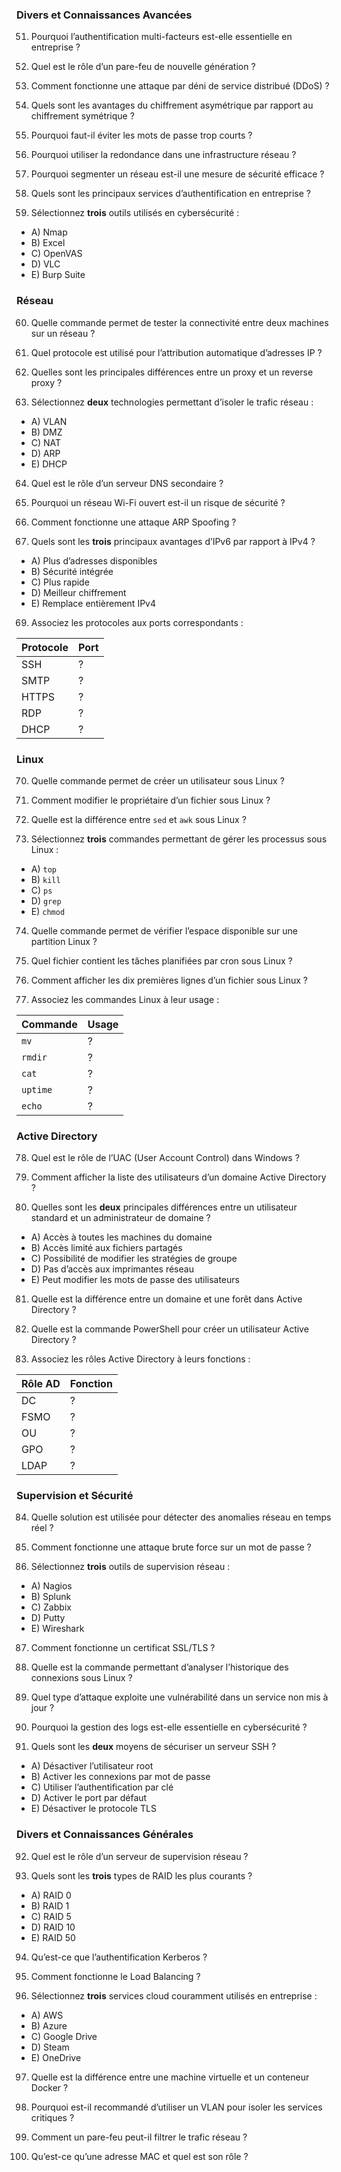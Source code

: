 

### **Divers et Connaissances Avancées**


51. Pourquoi l’authentification multi-facteurs est-elle essentielle en entreprise ?  

52. Quel est le rôle d’un pare-feu de nouvelle génération ?  

53. Comment fonctionne une attaque par déni de service distribué (DDoS) ?  

54. Quels sont les avantages du chiffrement asymétrique par rapport au chiffrement symétrique ?  

55. Pourquoi faut-il éviter les mots de passe trop courts ?  

56. Pourquoi utiliser la redondance dans une infrastructure réseau ?  

57. Pourquoi segmenter un réseau est-il une mesure de sécurité efficace ?  

58. Quels sont les principaux services d’authentification en entreprise ? 

59. Sélectionnez **trois** outils utilisés en cybersécurité :  

   - A) Nmap  
   - B) Excel  
   - C) OpenVAS  
   - D) VLC  
   - E) Burp Suite  


### **Réseau**

60. Quelle commande permet de tester la connectivité entre deux machines sur un réseau ?

61. Quel protocole est utilisé pour l’attribution automatique d’adresses IP ?  

62. Quelles sont les principales différences entre un proxy et un reverse proxy ?  

63. Sélectionnez **deux** technologies permettant d’isoler le trafic réseau :  
   - A) VLAN  
   - B) DMZ  
   - C) NAT  
   - D) ARP  
   - E) DHCP  

64. Quel est le rôle d’un serveur DNS secondaire ?  

65. Pourquoi un réseau Wi-Fi ouvert est-il un risque de sécurité ?  

67. Comment fonctionne une attaque ARP Spoofing ?  

68. Quels sont les **trois** principaux avantages d’IPv6 par rapport à IPv4 ?  

   - A) Plus d’adresses disponibles  
   - B) Sécurité intégrée  
   - C) Plus rapide  
   - D) Meilleur chiffrement  
   - E) Remplace entièrement IPv4  

69. Associez les protocoles aux ports correspondants :  

   | Protocole | Port |
   |-----------|------|
   | SSH       | ?    |
   | SMTP      | ?    |
   | HTTPS     | ?    |
   | RDP       | ?    |
   | DHCP      | ?    |


### **Linux**

70. Quelle commande permet de créer un utilisateur sous Linux ?  

71. Comment modifier le propriétaire d’un fichier sous Linux ?  

72. Quelle est la différence entre `sed` et `awk` sous Linux ?  

73. Sélectionnez **trois** commandes permettant de gérer les processus sous Linux :  
   - A) `top`  
   - B) `kill`  
   - C) `ps`  
   - D) `grep`  
   - E) `chmod`  

74. Quelle commande permet de vérifier l’espace disponible sur une partition Linux ?  

75. Quel fichier contient les tâches planifiées par cron sous Linux ?  

76. Comment afficher les dix premières lignes d’un fichier sous Linux ?  

77. Associez les commandes Linux à leur usage :  

   | Commande | Usage |
   |----------|-------|
   | `mv`     | ?     |
   | `rmdir`  | ?     |
   | `cat`    | ?     |
   | `uptime` | ?     |
   | `echo`   | ?     |

### **Active Directory**

78. Quel est le rôle de l’UAC (User Account Control) dans Windows ?  

79. Comment afficher la liste des utilisateurs d’un domaine Active Directory ?  

80. Quelles sont les **deux** principales différences entre un utilisateur standard et un administrateur de domaine ? 

   - A) Accès à toutes les machines du domaine  
   - B) Accès limité aux fichiers partagés  
   - C) Possibilité de modifier les stratégies de groupe  
   - D) Pas d’accès aux imprimantes réseau  
   - E) Peut modifier les mots de passe des utilisateurs  

81. Quelle est la différence entre un domaine et une forêt dans Active Directory ?  

82. Quelle est la commande PowerShell pour créer un utilisateur Active Directory ?  

83. Associez les rôles Active Directory à leurs fonctions :  

   | Rôle AD | Fonction |
   |---------|----------|
   | DC      | ?        |
   | FSMO    | ?        |
   | OU      | ?        |
   | GPO     | ?        |
   | LDAP    | ?        |


### **Supervision et Sécurité**

84. Quelle solution est utilisée pour détecter des anomalies réseau en temps réel ?  

85. Comment fonctionne une attaque brute force sur un mot de passe ?  

86. Sélectionnez **trois** outils de supervision réseau :  

   - A) Nagios  
   - B) Splunk  
   - C) Zabbix  
   - D) Putty  
   - E) Wireshark  

87. Comment fonctionne un certificat SSL/TLS ?  

88. Quelle est la commande permettant d’analyser l’historique des connexions sous Linux ?  

89. Quel type d’attaque exploite une vulnérabilité dans un service non mis à jour ?  

90. Pourquoi la gestion des logs est-elle essentielle en cybersécurité ?  

91. Quels sont les **deux** moyens de sécuriser un serveur SSH ?  

   - A) Désactiver l’utilisateur root  
   - B) Activer les connexions par mot de passe  
   - C) Utiliser l’authentification par clé  
   - D) Activer le port par défaut  
   - E) Désactiver le protocole TLS  


### **Divers et Connaissances Générales**

92. Quel est le rôle d’un serveur de supervision réseau ?  

93. Quels sont les **trois** types de RAID les plus courants ?  

   - A) RAID 0  
   - B) RAID 1  
   - C) RAID 5  
   - D) RAID 10  
   - E) RAID 50  

94. Qu’est-ce que l’authentification Kerberos ?  

95. Comment fonctionne le Load Balancing ?  

96. Sélectionnez **trois** services cloud couramment utilisés en entreprise :  

   - A) AWS  
   - B) Azure  
   - C) Google Drive  
   - D) Steam  
   - E) OneDrive  

97. Quelle est la différence entre une machine virtuelle et un conteneur Docker ?  

98. Pourquoi est-il recommandé d’utiliser un VLAN pour isoler les services critiques ?  

99. Comment un pare-feu peut-il filtrer le trafic réseau ?  

100. Qu’est-ce qu’une adresse MAC et quel est son rôle ?  
